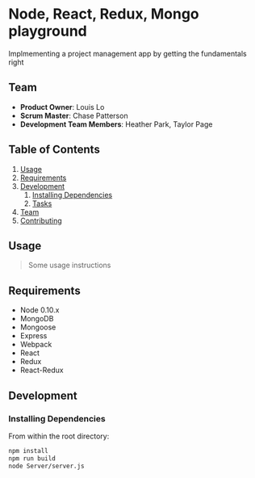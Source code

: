# Node, React, Redux, Mongo playground

  Implmementing a project management app by getting the fundamentals right

## Team

  - __Product Owner__: Louis Lo
  - __Scrum Master__: Chase Patterson
  - __Development Team Members__: Heather Park, Taylor Page

## Table of Contents

1. [Usage](#Usage)
1. [Requirements](#requirements)
1. [Development](#development)
    1. [Installing Dependencies](#installing-dependencies)
    1. [Tasks](#tasks)
1. [Team](#team)
1. [Contributing](#contributing)

## Usage

> Some usage instructions

## Requirements

- Node 0.10.x
- MongoDB
- Mongoose
- Express
- Webpack
- React
- Redux
- React-Redux

## Development

### Installing Dependencies

From within the root directory:

```sh
npm install
npm run build
node Server/server.js
```
